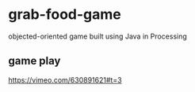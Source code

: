 # grab-food-game
objected-oriented game built using Java in Processing

## game play
https://vimeo.com/630891621#t=3
